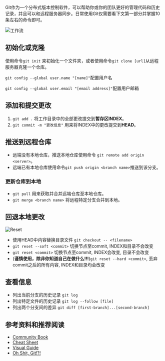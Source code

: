 
Git作为一个分布式版本控制软件，可以帮助你或你的团队更好的管理代码和历史记录，并且可以和远程服务器同步。日常使用Git仅需要看下文第一部分并掌握10条左右的命令即可。

<!--more-->

![工作流](https://cdn.jsdelivr.net/gh/jiagengding/pictures@main/uPic/pATn74.jpg)

## 初始化或克隆

使用命令`git init` 来初始化一个文件夹，或者使用命令`git clone [url]`从远程服务器克隆一个仓库。

`git config --global user.name "[name]"`配置用户名

`git config --global user.email "[email address]"`配置用户邮箱

## 添加和提交更改

1. `git add .` 将工作目录中的全部更改提交到**暂存区INDEX**。
2. `git commit -m "更改信息"` 用来将INDEX中的更改提交到**HEAD**。

## 推送到远程仓库

- 远端没有本地仓库，推送本地仓库使用命令 `git remote add origin <server>`。
- 远端已有本地仓库使用命令`git push origin <branch name>`推送到该分支。

### 更新仓库到本地

- `git pull` 用来获取并合并远端仓库至本地仓库。
- `git merge <branch name>` 将远程特定分支合并到本地。

## 回退本地更改

![Reset](https://cdn.jsdelivr.net/gh/jiagengding/pictures@main/uPic/quwenf.jpg)

- 使用HEAD中内容替换目录文件 `git checkout -- <filename>`
- `git reset --soft <commit>` 切换节点至commit, INDEX和目录不会改变
- `git reset <commit>` 切换节点至commit, INDEX会改变, 目录不会改变
- (**谨慎使用，除非你知道自己在做什么!!!**)`git reset --hard <commit>`, 丢弃commit之后的所有内容, INDEX和目录均会改变

## 查看信息

- 列出当前分支的历史记录 `git log`
- 列出特定文件的历史记录 `git log --follow [file]`
- 列出两个分支间的差异 `git diff [first-branch]...[second-branch]`

## 参考资料和推荐阅读

- [ Community Book ](http://book.git-scm.com)
- [ Cheat Sheet ](https://training.github.com/downloads/github-git-cheat-sheet/)
- [ Visual Guide ](http://marklodato.github.io/visual-git-guide/index-en.html)
- [ Oh Shit, Git!?! ](https://ohshitgit.com)
